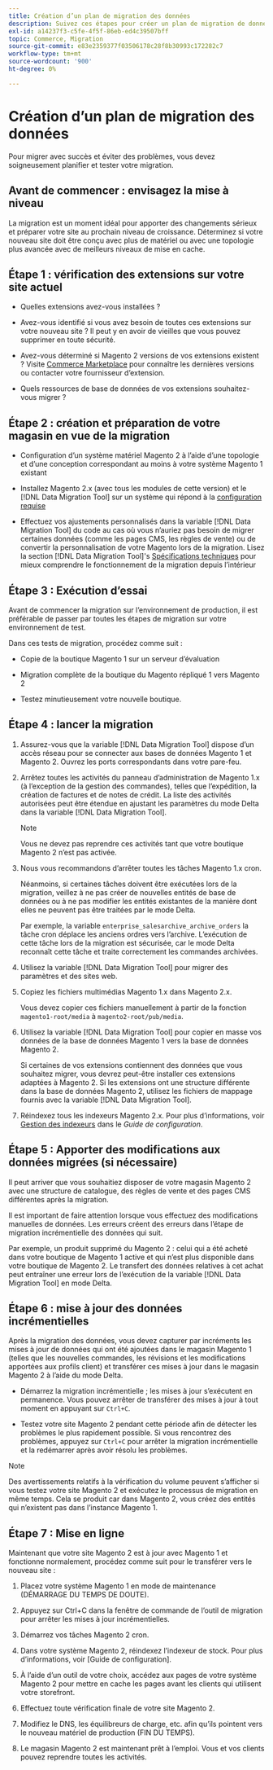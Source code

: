 ```yaml
---
title: Création d’un plan de migration des données
description: Suivez ces étapes pour créer un plan de migration de données afin de garantir la réussite de la mise à niveau de Magento 1 vers Magento 2.
exl-id: a14237f3-c5fe-4f5f-86eb-ed4c39507bff
topic: Commerce, Migration
source-git-commit: e83e2359377f03506178c28f8b30993c172282c7
workflow-type: tm+mt
source-wordcount: '900'
ht-degree: 0%

---
```


# Création d’un plan de migration des données

Pour migrer avec succès et éviter des problèmes, vous devez soigneusement planifier et tester votre migration.

## Avant de commencer : envisagez la mise à niveau

La migration est un moment idéal pour apporter des changements sérieux et préparer votre site au prochain niveau de croissance. Déterminez si votre nouveau site doit être conçu avec plus de matériel ou avec une topologie plus avancée avec de meilleurs niveaux de mise en cache.

## Étape 1 : vérification des extensions sur votre site actuel

* Quelles extensions avez-vous installées ?

* Avez-vous identifié si vous avez besoin de toutes ces extensions sur votre nouveau site ? Il peut y en avoir de vieilles que vous pouvez supprimer en toute sécurité.

* Avez-vous déterminé si Magento 2 versions de vos extensions existent ? Visite [Commerce Marketplace] pour connaître les dernières versions ou contacter votre fournisseur d’extension.

* Quels ressources de base de données de vos extensions souhaitez-vous migrer ?

## Étape 2 : création et préparation de votre magasin en vue de la migration

* Configuration d’un système matériel Magento 2 à l’aide d’une topologie et d’une conception correspondant au moins à votre système Magento 1 existant

* Installez Magento 2.x (avec tous les modules de cette version) et le [!DNL Data Migration Tool] sur un système qui répond à la [configuration requise](../../installation/system-requirements.md)

* Effectuez vos ajustements personnalisés dans la variable [!DNL Data Migration Tool] du code au cas où vous n’auriez pas besoin de migrer certaines données (comme les pages CMS, les règles de vente) ou de convertir la personnalisation de votre Magento lors de la migration. Lisez la section [!DNL Data Migration Tool]&#39;s [Spécifications techniques](technical-specification.md) pour mieux comprendre le fonctionnement de la migration depuis l’intérieur

## Étape 3 : Exécution d’essai

Avant de commencer la migration sur l’environnement de production, il est préférable de passer par toutes les étapes de migration sur votre environnement de test.

Dans ces tests de migration, procédez comme suit :

* Copie de la boutique Magento 1 sur un serveur d’évaluation

* Migration complète de la boutique du Magento répliqué 1 vers Magento 2

* Testez minutieusement votre nouvelle boutique.

## Étape 4 : lancer la migration

1. Assurez-vous que la variable [!DNL Data Migration Tool] dispose d’un accès réseau pour se connecter aux bases de données Magento 1 et Magento 2. Ouvrez les ports correspondants dans votre pare-feu.

1. Arrêtez toutes les activités du panneau d’administration de Magento 1.x (à l’exception de la gestion des commandes), telles que l’expédition, la création de factures et de notes de crédit. La liste des activités autorisées peut être étendue en ajustant les paramètres du mode Delta dans la variable [!DNL Data Migration Tool].

   >[!NOTE]
   >
   >Vous ne devez pas reprendre ces activités tant que votre boutique Magento 2 n’est pas activée.

1. Nous vous recommandons d’arrêter toutes les tâches Magento 1.x cron.

   Néanmoins, si certaines tâches doivent être exécutées lors de la migration, veillez à ne pas créer de nouvelles entités de base de données ou à ne pas modifier les entités existantes de la manière dont elles ne peuvent pas être traitées par le mode Delta.

   Par exemple, la variable `enterprise_salesarchive_archive_orders` la tâche cron déplace les anciens ordres vers l’archive. L’exécution de cette tâche lors de la migration est sécurisée, car le mode Delta reconnaît cette tâche et traite correctement les commandes archivées.

1. Utilisez la variable [!DNL Data Migration Tool] pour migrer des paramètres et des sites web.

1. Copiez les fichiers multimédias Magento 1.x dans Magento 2.x.

   Vous devez copier ces fichiers manuellement à partir de la fonction `magento1-root/media` à `magento2-root/pub/media`.

1. Utilisez la variable [!DNL Data Migration Tool] pour copier en masse vos données de la base de données Magento 1 vers la base de données Magento 2.

   Si certaines de vos extensions contiennent des données que vous souhaitez migrer, vous devrez peut-être installer ces extensions adaptées à Magento 2. Si les extensions ont une structure différente dans la base de données Magento 2, utilisez les fichiers de mappage fournis avec la variable [!DNL Data Migration Tool].

1. Réindexez tous les indexeurs Magento 2.x. Pour plus d’informations, voir [Gestion des indexeurs](../../configuration/cli/manage-indexers.md) dans le _Guide de configuration_.

## Étape 5 : Apporter des modifications aux données migrées (si nécessaire)

Il peut arriver que vous souhaitiez disposer de votre magasin Magento 2 avec une structure de catalogue, des règles de vente et des pages CMS différentes après la migration.

Il est important de faire attention lorsque vous effectuez des modifications manuelles de données. Les erreurs créent des erreurs dans l’étape de migration incrémentielle des données qui suit.

Par exemple, un produit supprimé du Magento 2 : celui qui a été acheté dans votre boutique de Magento 1 active et qui n’est plus disponible dans votre boutique de Magento 2. Le transfert des données relatives à cet achat peut entraîner une erreur lors de l’exécution de la variable [!DNL Data Migration Tool] en mode Delta.

## Étape 6 : mise à jour des données incrémentielles

Après la migration des données, vous devez capturer par incréments les mises à jour de données qui ont été ajoutées dans le magasin Magento 1 (telles que les nouvelles commandes, les révisions et les modifications apportées aux profils client) et transférer ces mises à jour dans le magasin Magento 2 à l’aide du mode Delta.

* Démarrez la migration incrémentielle ; les mises à jour s’exécutent en permanence. Vous pouvez arrêter de transférer des mises à jour à tout moment en appuyant sur `Ctrl+C`.

* Testez votre site Magento 2 pendant cette période afin de détecter les problèmes le plus rapidement possible. Si vous rencontrez des problèmes, appuyez sur `Ctrl+C` pour arrêter la migration incrémentielle et la redémarrer après avoir résolu les problèmes.

>[!NOTE]
>
>Des avertissements relatifs à la vérification du volume peuvent s’afficher si vous testez votre site Magento 2 et exécutez le processus de migration en même temps. Cela se produit car dans Magento 2, vous créez des entités qui n’existent pas dans l’instance Magento 1.

## Étape 7 : Mise en ligne

Maintenant que votre site Magento 2 est à jour avec Magento 1 et fonctionne normalement, procédez comme suit pour le transférer vers le nouveau site :

1. Placez votre système Magento 1 en mode de maintenance (DÉMARRAGE DU TEMPS DE DOUTE).

1. Appuyez sur Ctrl+C dans la fenêtre de commande de l’outil de migration pour arrêter les mises à jour incrémentielles.

1. Démarrez vos tâches Magento 2 cron.

1. Dans votre système Magento 2, réindexez l’indexeur de stock. Pour plus d’informations, voir [Guide de configuration].

1. À l’aide d’un outil de votre choix, accédez aux pages de votre système Magento 2 pour mettre en cache les pages avant les clients qui utilisent votre storefront.

1. Effectuez toute vérification finale de votre site Magento 2.

1. Modifiez le DNS, les équilibreurs de charge, etc. afin qu’ils pointent vers le nouveau matériel de production (FIN DU TEMPS).

1. Le magasin Magento 2 est maintenant prêt à l’emploi. Vous et vos clients pouvez reprendre toutes les activités.

<!-- LINK ADDRESSES -->

[Commerce Marketplace]: https://marketplace.magento.com
